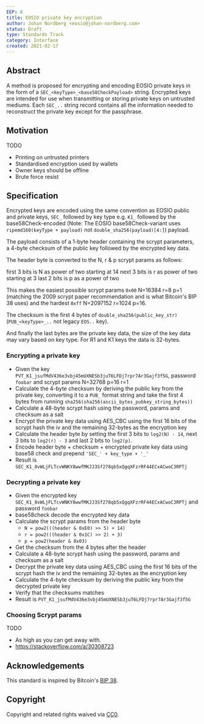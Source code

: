 ```yaml
---
EEP: 8
title: EOSIO private key encryption
author: Johan Nordberg <eosio@johan-nordberg.com>
status: Draft
type: Standards Track
category: Interface
created: 2021-02-17
---
```


## Abstract

A method is proposed for encrypting and encoding EOSIO private keys in the form of a `SEC_<keyType>_<base58CheckPayload>` string. Encrypted keys are intended for use when transmitting or storing private keys on untrusted mediums. Each `SEC_..` string record contains all the information needed to reconstruct the private key except for the passphrase.

## Motivation

TODO
 - Printing on untrusted printers
 - Standardised encryption used by wallets
 - Owner keys should be offline
 - Brute force resist

## Specification

Encrypted keys are encoded using the same convention as EOSIO public and private keys, `SEC_` followed by key type e.g. `K1_` followed by the base58Check-encoded (Note: The EOSIO base58Check-variant uses `ripemd160(keyType + payload)` not `double_sha256(payload)[4:]`) payload.

The payload consists of a 1-byte header containing the scrypt parameters, a 4-byte checksum of the public key followed by the encrypted key data.

The header byte is converted to the N, r & p scrypt params as follows:

first 3 bits is N as power of two starting at 14
next 3 bits is r as power of two starting at 3
last 2 bits is p as a power of two

This makes the easiest possible scrypt params `0x00` N=16384 r=8 p=1 (matching the 2009 scrypt paper recommendation and is what Bitcoin's BIP 38 uses) and the hardest `0xff` N=2097152 r=1024 p=16.

The checksum is the first 4 bytes of `double_sha256(public_key_str)` (`PUB_<keyType>_..` not legacy `EOS..` key).

And finally the last bytes are the private key data, the size of the key data may vary based on key type. For R1 and K1 keys the data is 32-bytes.

### Encrypting a private key

- Given the key `PVT_K1_jsufMdV436e3vbj45mUXNESb3juT6LFDj7rpr7Ar3Gajf3f5G`, password `foobar` and scrypt params N=32768 p=16 r=1
- Calculate the 4-byte checksum by deriving the public key from the private key, converting it to a `PUB_` format string and take the first 4 bytes from running `sha256(sha256(ascii_bytes_pubkey_string_bytes))`
- Calculate a 48-byte scrypt hash using the password, params and checksum as a salt
- Encrypt the private key data using AES_CBC using the first 16 bits of the scrypt hash the iv and the remaining 32-bytes as the encryption key
- Calculate the header byte by setting the first 3 bits to `log2(N) - 14`, next 3 bits to `log2(r) - 3` and last 2 bits to `log2(p)`.
- Encode header byte + checksum + encrypted private key data using base58 check and prepend `'SEC_' + key_type + '_'`
- Result is `SEC_K1_8vWLjFLTcvWNKY8wwfMKJJ3Sf278qb5xQgqXFzrRF44ECxACwoC3RPTj`

### Decrypting a private key

- Given the encrypted key `SEC_K1_8vWLjFLTcvWNKY8wwfMKJJ3Sf278qb5xQgqXFzrRF44ECxACwoC3RPTj` and password `foobar`
- base58check decode the encrypted key data
- Calculate the scrypt params from the header byte
   - `N = pow2(((header & 0xE0) >> 5) + 14)`
   - `r = pow2(((header & 0x1C) >> 2) + 3)`
   - `p = pow2(header & 0x03)`
- Get the checksum from the 4 bytes after the header
- Calculate a 48-byte scrypt hash using the password, params and checksum as a salt
- Decrypt the private key data using AES_CBC using the first 16 bits of the scrypt hash the iv and the remaining 32-bytes as the encryption key
- Calculate the 4-byte checksum by deriving the public key from the decrypted private key
- Verify that the checksums matches
- Result is `PVT_K1_jsufMdV436e3vbj45mUXNESb3juT6LFDj7rpr7Ar3Gajf3f5G`

### Choosing Scrypt params

TODO
 - As high as you can get away with.
 - https://stackoverflow.com/a/30308723

## Acknowledgements

This standard is inspired by Bitcoin's [BIP 38](https://github.com/bitcoin/bips/blob/master/bip-0038.mediawiki).

## Copyright

Copyright and related rights waived via [CC0](https://creativecommons.org/publicdomain/zero/1.0/).